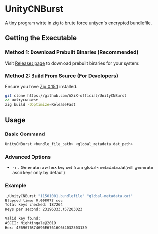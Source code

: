 # UnityCNBurst

A tiny program wirte in zig to brute force unitycn's encrypted bundlefile.

## Getting the Executable

### Method 1: Download Prebuilt Binaries (Recommended)

Visit [Releases page](https://github.com/AXiX-official/UnityCNBurst/releases) to download prebuilt binaries for your system:


### Method 2: Build From Source (For Developers)

Ensure you have [Zig 0.15.1](https://ziglang.org/) installed.

```bash
git clone https://github.com/AXiX-official/UnityCNBurst
cd UnityCNBurst
zig build -Doptimize=ReleaseFast
```

## Usage

### Basic Command

```bash
UnityCNBurst <bundle_file_path> <global_metadata.dat_path>
```

### Advanced Options

- `-r` : Generate raw hex key set from global-metadata.dat(will generate ascii keys only by default)

### Example

```bash
./UnityCNBurst "11501001.bundlefile" "global-metadata.dat"
Elapsed time: 0.008073 sec
Total keys checked: 187264
Keys per second: 23196333.457203023

Valid key found:
ASCII: Nightingale@2019
Hex: 4E69676874696E67616C654032303139
```